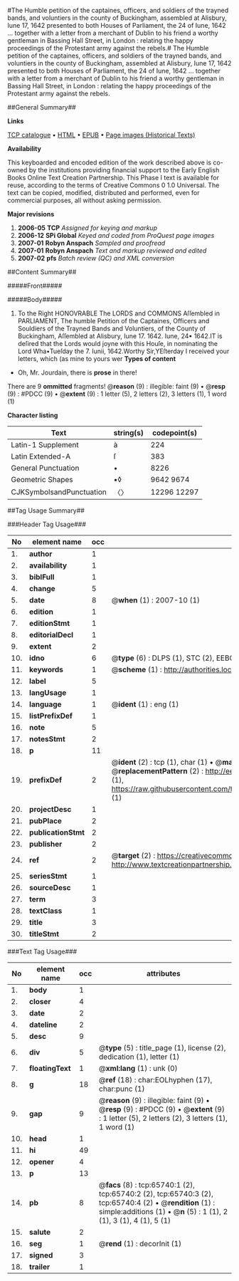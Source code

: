 #The Humble petition of the captaines, officers, and soldiers of the trayned bands, and voluntiers in the county of Buckingham, assembled at Alisbury, Iune 17, 1642 presented to both Houses of Parliament, the 24 of Iune, 1642 ... together with a letter from a merchant of Dublin to his friend a worthy gentleman in Bassing Hall Street, in London : relating the happy proceedings of the Protestant army against the rebels.#
The Humble petition of the captaines, officers, and soldiers of the trayned bands, and voluntiers in the county of Buckingham, assembled at Alisbury, Iune 17, 1642 presented to both Houses of Parliament, the 24 of Iune, 1642 ... together with a letter from a merchant of Dublin to his friend a worthy gentleman in Bassing Hall Street, in London : relating the happy proceedings of the Protestant army against the rebels.

##General Summary##

**Links**

[TCP catalogue](http://www.ota.ox.ac.uk/tcp/)  • 
[HTML](http://tei.it.ox.ac.uk/tcp/Texts-HTML/free/A45/A45014.html)  • 
[EPUB](http://tei.it.ox.ac.uk/tcp/Texts-EPUB/free/A45/A45014.epub) • 
[Page images (Historical Texts)](https://data.historicaltexts.jisc.ac.uk/view?pubId=eebo-12684670e&pageId=eebo-12684670e-65740-1)

**Availability**

This keyboarded and encoded edition of the
	       work described above is co-owned by the institutions
	       providing financial support to the Early English Books
	       Online Text Creation Partnership. This Phase I text is
	       available for reuse, according to the terms of Creative
	       Commons 0 1.0 Universal. The text can be copied,
	       modified, distributed and performed, even for
	       commercial purposes, all without asking permission.

**Major revisions**

1. __2006-05__ __TCP__ *Assigned for keying and markup*
1. __2006-12__ __SPi Global__ *Keyed and coded from ProQuest page images*
1. __2007-01__ __Robyn Anspach__ *Sampled and proofread*
1. __2007-01__ __Robyn Anspach__ *Text and markup reviewed and edited*
1. __2007-02__ __pfs__ *Batch review (QC) and XML conversion*

##Content Summary##

#####Front#####

#####Body#####

1. To the Right HONOVRABLE The LORDS and COMMONS Aſſembled in PARLIAMENT, The humble Petition of the Captaines, Officers and Souldiers of the Trayned Bands and Voluntiers, of the County of Buckingham, Aſſembled at Alisbury, Iune 17. 1642.
Iune, 24▪ 1642.IT is deſired that the Lords would joyne with this Houſe, in nominating the Lord Wha•Tueſday the 7. Iunii, 1642.Worthy Sir,YEſterday I received your letters, which (as mine to yours wer
**Types of content**

  * Oh, Mr. Jourdain, there is **prose** in there!

There are 9 **ommitted** fragments! 
 @__reason__ (9) : illegible: faint (9)  •  @__resp__ (9) : #PDCC (9)  •  @__extent__ (9) : 1 letter (5), 2 letters (2), 3 letters (1), 1 word (1)

**Character listing**


|Text|string(s)|codepoint(s)|
|---|---|---|
|Latin-1 Supplement|à|224|
|Latin Extended-A|ſ|383|
|General Punctuation|•|8226|
|Geometric Shapes|▪◊|9642 9674|
|CJKSymbolsandPunctuation|〈〉|12296 12297|

##Tag Usage Summary##

###Header Tag Usage###

|No|element name|occ|attributes|
|---|---|---|---|
|1.|__author__|1||
|2.|__availability__|1||
|3.|__biblFull__|1||
|4.|__change__|5||
|5.|__date__|8| @__when__ (1) : 2007-10 (1)|
|6.|__edition__|1||
|7.|__editionStmt__|1||
|8.|__editorialDecl__|1||
|9.|__extent__|2||
|10.|__idno__|6| @__type__ (6) : DLPS (1), STC (2), EEBO-CITATION (1), OCLC (1), VID (1)|
|11.|__keywords__|1| @__scheme__ (1) : http://authorities.loc.gov/ (1)|
|12.|__label__|5||
|13.|__langUsage__|1||
|14.|__language__|1| @__ident__ (1) : eng (1)|
|15.|__listPrefixDef__|1||
|16.|__note__|5||
|17.|__notesStmt__|2||
|18.|__p__|11||
|19.|__prefixDef__|2| @__ident__ (2) : tcp (1), char (1)  •  @__matchPattern__ (2) : ([0-9\-]+):([0-9IVX]+) (1), (.+) (1)  •  @__replacementPattern__ (2) : http://eebo.chadwyck.com/downloadtiff?vid=$1&page=$2 (1), https://raw.githubusercontent.com/textcreationpartnership/Texts/master/tcpchars.xml#$1 (1)|
|20.|__projectDesc__|1||
|21.|__pubPlace__|2||
|22.|__publicationStmt__|2||
|23.|__publisher__|2||
|24.|__ref__|2| @__target__ (2) : https://creativecommons.org/publicdomain/zero/1.0/ (1), http://www.textcreationpartnership.org/docs/. (1)|
|25.|__seriesStmt__|1||
|26.|__sourceDesc__|1||
|27.|__term__|3||
|28.|__textClass__|1||
|29.|__title__|3||
|30.|__titleStmt__|2||


###Text Tag Usage###

|No|element name|occ|attributes|
|---|---|---|---|
|1.|__body__|1||
|2.|__closer__|4||
|3.|__date__|2||
|4.|__dateline__|2||
|5.|__desc__|9||
|6.|__div__|5| @__type__ (5) : title_page (1), license (2), dedication (1), letter (1)|
|7.|__floatingText__|1| @__xml:lang__ (1) : unk (0)|
|8.|__g__|18| @__ref__ (18) : char:EOLhyphen (17), char:punc (1)|
|9.|__gap__|9| @__reason__ (9) : illegible: faint (9)  •  @__resp__ (9) : #PDCC (9)  •  @__extent__ (9) : 1 letter (5), 2 letters (2), 3 letters (1), 1 word (1)|
|10.|__head__|1||
|11.|__hi__|49||
|12.|__opener__|4||
|13.|__p__|13||
|14.|__pb__|8| @__facs__ (8) : tcp:65740:1 (2), tcp:65740:2 (2), tcp:65740:3 (2), tcp:65740:4 (2)  •  @__rendition__ (1) : simple:additions (1)  •  @__n__ (5) : 1 (1), 2 (1), 3 (1), 4 (1), 5 (1)|
|15.|__salute__|2||
|16.|__seg__|1| @__rend__ (1) : decorInit (1)|
|17.|__signed__|3||
|18.|__trailer__|1||
